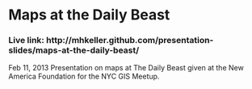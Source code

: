 <h1>Maps at the Daily Beast</h1>
<h3>Live link: http://mhkeller.github.com/presentation-slides/maps-at-the-daily-beast/</h3>
<p>Feb 11, 2013 Presentation on maps at The Daily Beast given at the New America Foundation for the NYC GIS Meetup.</p>
